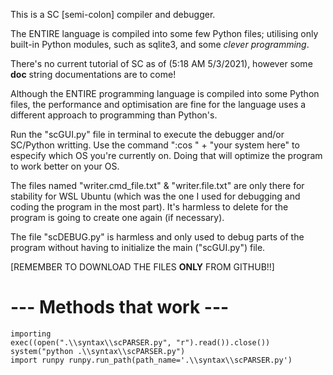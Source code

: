 This is a SC [semi-colon] compiler and debugger.

The ENTIRE language is compiled into some few Python files; utilising only built-in Python modules, such as sqlite3, and some *clever programming*.

There's no current tutorial of SC as of (5:18 AM 5/3/2021), however some __doc__ string documentations are to come!

Although the ENTIRE programming language is compiled into some Python files, the performance and optimisation are fine for the language uses a different approach to programming than Python's.

Run the "scGUI.py" file in terminal to execute the debugger and/or SC/Python writting. Use the command ":cos " + "your system here" to especify which OS you're currently on. Doing that will optimize the program to work better on your OS.

The files named "writer.cmd_file.txt" & "writer.file.txt" are only there for stability for WSL Ubuntu (which was the one I used for debugging and coding the program in the most part). It's harmless to delete for the program is going to create one again (if necessary).

The file "scDEBUG.py" is harmless and only used to debug parts of the program without having to initialize the main ("scGUI.py") file.

[REMEMBER TO DOWNLOAD THE FILES **ONLY** FROM GITHUB!!]

# --- Methods that work ---
    importing
    exec((open(".\\syntax\\scPARSER.py", "r").read()).close())
    system("python .\\syntax\\scPARSER.py")
    import runpy runpy.run_path(path_name='.\\syntax\\scPARSER.py')